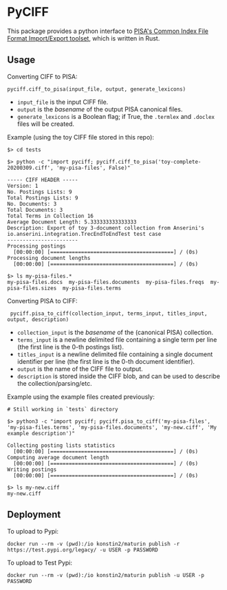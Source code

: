 PyCIFF
======

This package provides a python interface to [PISA's Common Index File Format Import/Export toolset](https://github.com/pisa-engine/ciff), which is written in Rust.

Usage
-----

Converting CIFF to PISA:
```
pyciff.ciff_to_pisa(input_file, output, generate_lexicons)
```
- `input_file` is the input CIFF file.
- `output` is the *basename* of the output PISA canonical files.
- `generate_lexicons` is a Boolean flag; if True, the `.termlex` and `.doclex` files will be created.

Example (using the toy CIFF file stored in this repo):
```
$> cd tests

$> python -c "import pyciff; pyciff.ciff_to_pisa('toy-complete-20200309.ciff', 'my-pisa-files', False)"

----- CIFF HEADER -----
Version: 1
No. Postings Lists: 9
Total Postings Lists: 9
No. Documents: 3
Total Documents: 3
Total Terms in Collection 16
Average Document Length: 5.333333333333333
Description: Export of toy 3-document collection from Anserini's io.anserini.integration.TrecEndToEndTest test case
-----------------------
Processing postings
  [00:00:00] [========================================] / (0s)
Processing document lengths
  [00:00:00] [========================================] / (0s)

$> ls my-pisa-files.*
my-pisa-files.docs  my-pisa-files.documents  my-pisa-files.freqs  my-pisa-files.sizes  my-pisa-files.terms
```

Converting PISA to CIFF:
```
 pyciff.pisa_to_ciff(collection_input, terms_input, titles_input, output, description)
```
 - `collection_input` is the *basename* of the (canonical PISA) collection.
 - `terms_input` is a newline delimited file containing a single term per line (the first line is the 0-th postings list).
 - `titles_input` is a newline delimited file containing a single document identifier per line (the first line is the 0-th document identifier).
 - `output` is the name of the CIFF file to output.
 - `description` is stored inside the CIFF blob, and can be used to describe the collection/parsing/etc.

Example using the example files created previously:
```
# Still working in `tests` directory

$> python3 -c "import pyciff; pyciff.pisa_to_ciff('my-pisa-files', 'my-pisa-files.terms', 'my-pisa-files.documents', 'my-new.ciff', 'My example description')"

Collecting posting lists statistics
  [00:00:00] [========================================] / (0s)
Computing average document length
  [00:00:00] [========================================] / (0s)
Writing postings
  [00:00:00] [========================================] / (0s)

$> ls my-new.ciff
my-new.ciff

```


Deployment
-----------

To upload to Pypi:

```shell
docker run --rm -v (pwd):/io konstin2/maturin publish -r https://test.pypi.org/legacy/ -u USER -p PASSWORD
```

To upload to Test Pypi:

```shell
docker run --rm -v (pwd):/io konstin2/maturin publish -u USER -p PASSWORD
```
